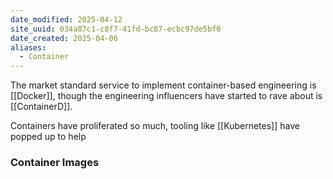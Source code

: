 ```yaml
---
date_modified: 2025-04-12
site_uuid: 034a87c1-c8f7-41fd-bc87-ecbc97de5bf0
date_created: 2025-04-06
aliases:
  - Container
---
```


The market standard service to implement container-based engineering is [[Docker]], though the engineering influencers have started to rave about is [[ContainerD]].  

Containers have proliferated so much, tooling like [[Kubernetes]] have popped up to help 

### Container Images
